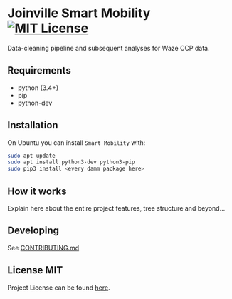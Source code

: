 
# Joinville Smart Mobility [![MIT License][license-badge]](LICENSE.md)

Data-cleaning pipeline and subsequent analyses for Waze CCP data.



## Requirements

- python (3.4+)
- pip
- python-dev

## Installation


On Ubuntu you can install `Smart Mobility` with:
```bash
sudo apt update
sudo apt install python3-dev python3-pip
sudo pip3 install <every damm package here>
```


## How it works

Explain here about the entire project features, tree structure and beyond...


## Developing

See [CONTRIBUTING.md](CONTRIBUTING.md)

## License MIT
Project License can be found [here](LICENSE.md).



[license-badge]:   https://img.shields.io/badge/license-MIT-007EC7.svg
